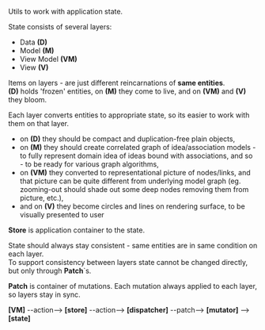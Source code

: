 Utils to work with application state.  

State consists of several layers:
- Data **(D)**
- Model **(M)**
- View Model **(VM)**
- View **(V)**

Items on layers - are just different reincarnations of __same entities__.  
**(D)** holds 'frozen' entities, on **(M)** they come to live, and on **(VM)** and **(V)** they bloom.  

Each layer converts entities to appropriate state, so its easier to work with them on that layer. 
- on **(D)** they should be compact and duplication-free plain objects,
- on **(M)** they should create correlated graph of idea/association models - 
  to fully represent domain idea of ideas bound with associations, and so - to be ready for various graph algorithms,
- on **(VM)** they converted to representational picture of nodes/links, 
  and that picture can be quite different from underlying model graph
  (eg. zooming-out should shade out some deep nodes removing them from picture, etc.),
- and on **(V)** they become circles and lines on rendering surface, to be visually presented to user

**Store** is application container to the state.  

State should always stay consistent - same entities are in same condition on each layer.  
To support consistency between layers state cannot be changed directly, but only through **Patch**`s.  

**Patch** is container of mutations. Each mutation always applied to each layer, so layers stay in sync.  

**[VM]** --action--> **[store]** --action--> **[dispatcher]** --patch--> **[mutator]** --> **[state]**  